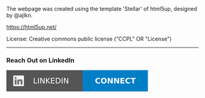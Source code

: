 The webpage was created using the template 'Stellar' of html5up, designed by @ajlkn.

https://html5up.net/

License: Creative commons public license ("CCPL" OR "License")

***
### Reach Out on LinkedIn

[![](https://github.com/msizimkhize/Staff-Data/blob/main/IMG/68747470733a2f2f696d672e736869656c64732e696f2f62616467652f4c696e6b6564496e2d436f6e6e6563742d626c75653f7374796c653d666f722d7468652d6261646765266c6f676f3d6c696e6b6564696e.svg)](https://www.linkedin.com/in/msizimkhize/)
